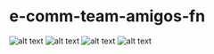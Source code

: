 # e-comm-team-amigos-fn
![ alt text ](https://img.shields.io/badge/Node.js-APIs-339933?style=for-the-badge&logo=Node.js)
![ alt text ](https://img.shields.io/badge/React-implementation-61DAFB?style=for-the-badge&logo=React)
![ alt text ](https://img.shields.io/badge/PostgreSQL-Database-4169E1?style=for-the-badge&logo=PostgreSQL)
![ alt text ](https://img.shields.io/badge/Swagger-Docs-85EA2D?style=for-the-badge&logo=Swagger)

